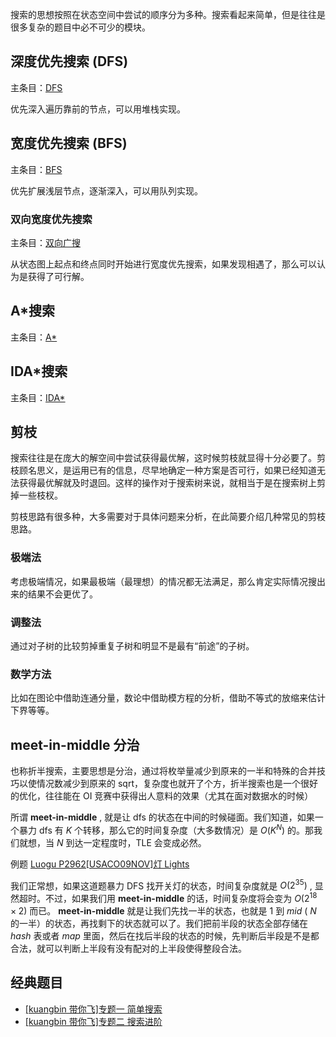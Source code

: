 搜索的思想按照在状态空间中尝试的顺序分为多种。搜索看起来简单，但是往往是很多复杂的题目中必不可少的模块。

## 深度优先搜索 (DFS)

主条目：[DFS](/search/dfs/)

优先深入遍历靠前的节点，可以用堆栈实现。

## 宽度优先搜索 (BFS)

主条目：[BFS](/search/bfs/)

优先扩展浅层节点，逐渐深入，可以用队列实现。

### 双向宽度优先搜索

主条目：[双向广搜](/search/dbfs/)

从状态图上起点和终点同时开始进行宽度优先搜索，如果发现相遇了，那么可以认为是获得了可行解。

## A\*搜索

主条目：[A\*](/search/astar/)

## IDA\*搜索

主条目：[IDA\*](/search/idastar/)

## 剪枝

搜索往往是在庞大的解空间中尝试获得最优解，这时候剪枝就显得十分必要了。剪枝顾名思义，是运用已有的信息，尽早地确定一种方案是否可行，如果已经知道无法获得最优解就及时退回。这样的操作对于搜索树来说，就相当于是在搜索树上剪掉一些枝杈。

剪枝思路有很多种，大多需要对于具体问题来分析，在此简要介绍几种常见的剪枝思路。

### 极端法

考虑极端情况，如果最极端（最理想）的情况都无法满足，那么肯定实际情况搜出来的结果不会更优了。

### 调整法

通过对子树的比较剪掉重复子树和明显不是最有“前途”的子树。

### 数学方法

比如在图论中借助连通分量，数论中借助模方程的分析，借助不等式的放缩来估计下界等等。

## meet-in-middle 分治

也称折半搜索，主要思想是分治，通过将枚举量减少到原来的一半和特殊的合并技巧以使情况数减少到原来的 sqrt，复杂度也就开了个方，折半搜索也是一个很好的优化，往往能在 OI 竞赛中获得出人意料的效果（尤其在面对数据水的时候）

所谓 **meet-in-middle** , 就是让 dfs 的状态在中间的时候碰面。我们知道，如果一个暴力 dfs 有 $K$ 个转移，那么它的时间复杂度（大多数情况）是 $O(K^N)$ 的。那我们就想，当 $N$ 到达一定程度时，TLE 会变成必然。

例题 [Luogu P2962\[USACO09NOV\]灯 Lights](https://www.luogu.org/problemnew/show/P2962)

我们正常想，如果这道题暴力 DFS 找开关灯的状态，时间复杂度就是 $O(2^{35})$ , 显然超时。不过，如果我们用 **meet-in-middle** 的话，时间复杂度将会变为 $O(2^{18} \times 2)$ 而已。 **meet-in-middle** 就是让我们先找一半的状态，也就是 $1$ 到 $mid$ ( $N$ 的一半）的状态，再找剩下的状态就可以了。我们把前半段的状态全部存储在 $hash$ 表或者 $map$ 里面，然后在找后半段的状态的时候，先判断后半段是不是都合法，就可以判断上半段有没有配对的上半段使得整段合法。

## 经典题目

-   [\[kuangbin 带你飞\]专题一 简单搜索](https://vjudge.net/contest/65959)
-   [\[kuangbin 带你飞\]专题二 搜索进阶](https://vjudge.net/contest/65997)
